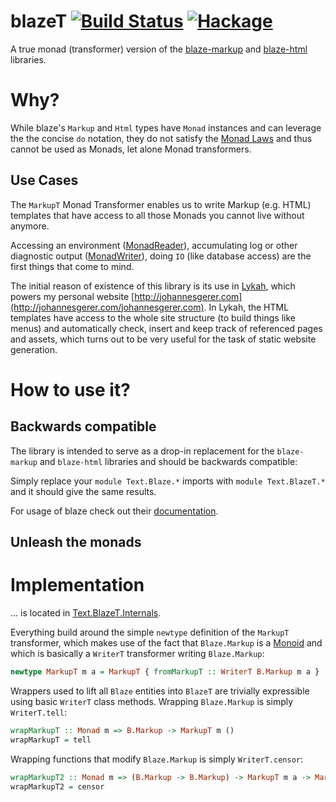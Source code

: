 # blazeT [![Build Status](https://travis-ci.org/johannesgerer/blazeT.svg?branch=master)](https://travis-ci.org/johannesgerer/blazeT) [![Hackage](https://img.shields.io/hackage/v/blazeT.svg)](https://hackage.haskell.org/package/blazeT)

A true monad (transformer) version of the
[blaze-markup](https://hackage.haskell.org/package/blaze-markup) and
[blaze-html](https://hackage.haskell.org/package/blaze-html)
libraries.

# Why?

While blaze's `Markup` and `Html` types have `Monad` instances and can
leverage the the concise `do` notation, they do not satisfy
the
[Monad Laws](https://hackage.haskell.org/package/base-4.8.0.0/docs/Control-Monad.html#t:Monad) and
thus cannot be used as Monads, let alone Monad transformers.

## Use Cases

The `MarkupT` Monad Transformer enables us to write Markup (e.g. HTML)
templates that have access to all those Monads you cannot live without
anymore.

Accessing an environment
([MonadReader](https://hackage.haskell.org/package/mtl-2.2.1/docs/Control-Monad-Reader-Class.html)),
accumulating log or other diagnostic output
([MonadWriter](https://hackage.haskell.org/package/mtl-2.2.1/docs/Control-Monad-Writer-Class.html)),
doing `IO` (like database access) are the first things that come to
mind.

The initial reason of existence of this library is its use
in [Lykah](http://johannesgerer.com/Lykah), which powers my personal
website
[http://johannesgerer.com](http://johannesgerer.com/johannesgerer.com). In
Lykah, the HTML templates have access to the whole site structure (to
build things like menus) and automatically check, insert and keep
track of referenced pages and assets, which turns out to be very
useful for the task of static website generation.

# How to use it?

## Backwards compatible

The library is intended to serve as a drop-in replacement for the
`blaze-markup` and `blaze-html` libraries and should be backwards
compatible:

Simply replace your `module Text.Blaze.*` imports with `module
Text.BlazeT.*` and it should give the same results.

For usage of blaze check out
their [documentation](https://jaspervdj.be/blaze/).

## Unleash the monads



# Implementation

... is located
in
[Text.BlazeT.Internals](https://hackage.haskell.org/package/blazeT/docs/Text-BlazeT-Internals.html).

Everything build around the simple `newtype` definition of the
`MarkupT` transformer, which makes use of the fact that `Blaze.Markup`
is
a
[Monoid](https://hackage.haskell.org/package/base-4.7.0.2/docs/Data-Monoid.html) and
which is basically a `WriterT` transformer writing `Blaze.Markup`:

```Haskell
newtype MarkupT m a = MarkupT { fromMarkupT :: WriterT B.Markup m a }
```

Wrappers used to lift all `Blaze` entities into `BlazeT` are trivially
expressible using basic `WriterT` class methods. Wrapping `Blaze.Markup` is simply `WriterT.tell`:

```Haskell
wrapMarkupT :: Monad m => B.Markup -> MarkupT m ()
wrapMarkupT = tell
```
Wrapping functions that modify `Blaze.Markup` is simply  `WriterT.censor`:

```Haskell
wrapMarkupT2 :: Monad m => (B.Markup -> B.Markup) -> MarkupT m a -> MarkupT m a
wrapMarkupT2 = censor
```


